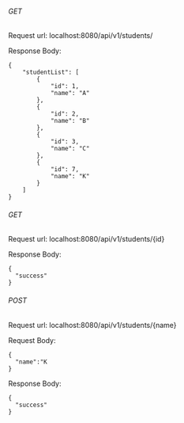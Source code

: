 ###### GET
Request url: localhost:8080/api/v1/students/

Response Body:
```
{
    "studentList": [
        {
            "id": 1,
            "name": "A"
        },
        {
            "id": 2,
            "name": "B"
        },
        {
            "id": 3,
            "name": "C"
        },
        {
            "id": 7,
            "name": "K"
        }
    ]
}
```

###### GET
Request url: localhost:8080/api/v1/students/{id}

Response Body:
```
{
  "success"
}
```


###### POST

Request url: localhost:8080/api/v1/students/{name}

Request Body:
```
{
  "name":"K
}
```

Response Body:
```
{
  "success"
}
```

